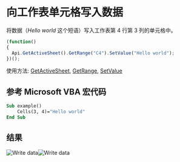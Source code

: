 # 向工作表单元格写入数据

将数据（*Hello world* 这个短语）写入工作表第 4 行第 3 列的单元格中。

<!-- This code snippet is shown in the screenshot. -->

<!-- eslint-skip -->

``` ts
(function()
{
  Api.GetActiveSheet().GetRange("C4").SetValue("Hello world");
})();
```

使用方法: [GetActiveSheet](../../../../office-api/usage-api/spreadsheet-api/Api/Methods/GetActiveSheet.md), [GetRange](../../../../office-api/usage-api/spreadsheet-api/ApiWorksheet/Methods/GetRange.md), [SetValue](../../../../office-api/usage-api/spreadsheet-api/ApiRange/Methods/SetValue.md)

## 参考 Microsoft VBA 宏代码

``` vb
Sub example()
    Cells(3, 4)="Hello world"
End Sub
```

## 结果

![Write data](/assets/images/plugins/write-data-to-cell.png#gh-light-mode-only)![Write data](/assets/images/plugins/write-data-to-cell.dark.png#gh-dark-mode-only)
